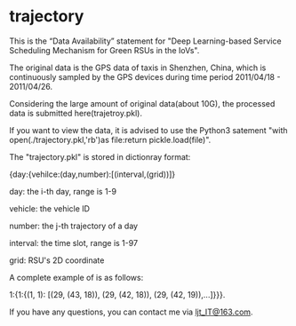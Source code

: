 # trajectory
This is the “Data Availability” statement for "Deep Learning-based Service Scheduling Mechanism for Green RSUs in the IoVs".

The original data is the GPS data of taxis in Shenzhen, China, which is continuously sampled by the GPS devices during time period 2011/04/18 - 2011/04/26.

Considering the large amount of original data(about 10G), the processed data is submitted here(trajetroy.pkl).

If you want to view the data, it is advised to use the Python3 satement "with open(./trajectory.pkl,'rb')as file:return pickle.load(file)".


The "trajectory.pkl" is stored in dictionray format:

{day:{vehilce:(day,number):[(interval,(grid))]}

day: the i-th day, range is 1-9

vehicle: the vehicle ID

number: the j-th trajectory of a day

interval: the time slot, range is 1-97

grid: RSU's 2D coordinate



A complete example of is as follows: 

1:{1:{(1, 1): [(29, (43, 18)), (29, (42, 18)), (29, (42, 19)),...]}}}.



If you have any questions, you can contact me via ljt_IT@163.com.

